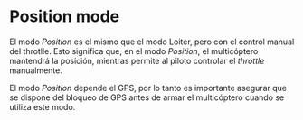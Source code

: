 # Position mode

El modo *Position* es el mismo que el modo Loiter, pero con el control manual del throtlle. Esto significa que, en el modo *Position*, el multicóptero mantendrá la posición, mientras permite al piloto controlar el *throttle* manualmente.

El modo *Position* depende el GPS, por lo tanto es importante asegurar que se dispone del bloqueo de GPS antes de armar el multicóptero cuando se utiliza este modo. 